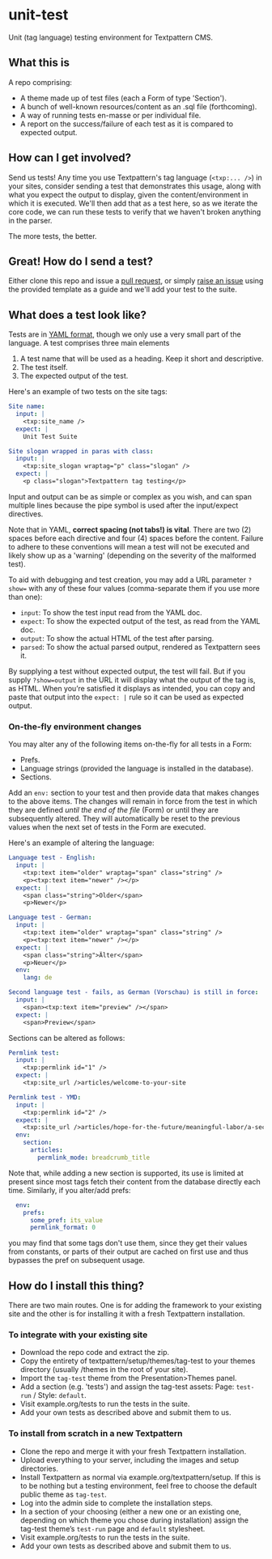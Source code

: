 # unit-test

Unit (tag language) testing environment for Textpattern CMS.

## What this is

A repo comprising:

* A theme made up of test files (each a Form of type 'Section').
* A bunch of well-known resources/content as an .sql file (forthcoming).
* A way of running tests en-masse or per individual file.
* A report on the success/failure of each test as it is compared to expected output.

## How can I get involved?

Send us tests! Any time you use Textpattern's tag language (`<txp:... />`) in your sites, consider sending a test that demonstrates this usage, along with what you expect the output to display, given the content/environment in which it is executed. We'll then add that as a test here, so as we iterate the core code, we can run these tests to verify that we haven't broken anything in the parser.

The more tests, the better.

## Great! How do I send a test?

Either clone this repo and issue a [pull request](https://github.com/textpattern/unit-test/pulls), or simply [raise an issue](https://github.com/textpattern/unit-test/issues) using the provided template as a guide and we'll add your test to the suite.

## What does a test look like?

Tests are in [YAML format](https://phoenixnap.com/blog/what-is-yaml-with-examples), though we only use a very small part of the language. A test comprises three main elements

1. A test name that will be used as a heading. Keep it short and descriptive.
2. The test itself.
3. The expected output of the test.

Here's an example of two tests on the site tags:

~~~ yaml
Site name:
  input: |
    <txp:site_name />
  expect: |
    Unit Test Suite

Site slogan wrapped in paras with class:
  input: |
    <txp:site_slogan wraptag="p" class="slogan" />
  expect: |
    <p class="slogan">Textpattern tag testing</p>
~~~

Input and output can be as simple or complex as you wish, and can span multiple lines because the pipe symbol is used after the input/expect directives.

Note that in YAML, **correct spacing (not tabs!) is vital**. There are two (2) spaces before each directive and four (4) spaces before the content. Failure to adhere to these conventions will mean a test will not be executed and likely show up as a 'warning' (depending on the severity of the malformed test).

To aid with debugging and test creation, you may add a URL parameter `?show=` with any of these four values (comma-separate them if you use more than one):

* `input`: To show the test input read from the YAML doc.
* `expect`: To show the expected output of the test, as read from the YAML doc.
* `output`: To show the actual HTML of the test after parsing.
* `parsed`: To show the actual parsed output, rendered as Textpattern sees it.

By supplying a test without expected output, the test will fail. But if you supply `?show=output` in the URL it will display what the output of the tag is, as HTML. When you’re satisfied it displays as intended, you can copy and paste that output into the `expect: |` rule so it can be used as expected output.

### On-the-fly environment changes

You may alter any of the following items on-the-fly for all tests in a Form:

* Prefs.
* Language strings (provided the language is installed in the database).
* Sections.

Add an `env:` section to your test and then provide data that makes changes to the above items. The changes will remain in force from the test in which they are defined _until the end of the file_ (Form) or until they are subsequently altered. They will automatically be reset to the previous values when the next set of tests in the Form are executed.

Here's an example of altering the language:

~~~ yaml
Language test - English:
  input: |
    <txp:text item="older" wraptag="span" class="string" />
    <p><txp:text item="newer" /></p>
  expect: |
    <span class="string">Older</span>
    <p>Newer</p>

Language test - German:
  input: |
    <txp:text item="older" wraptag="span" class="string" />
    <p><txp:text item="newer" /></p>
  expect: |
    <span class="string">Älter</span>
    <p>Neuer</p>
  env:
    lang: de

Second language test - fails, as German (Vorschau) is still in force:
  input: |
    <span><txp:text item="preview" /></span>
  expect: |
    <span>Preview</span>
~~~

Sections can be altered as follows:

~~~ yaml
Permlink test:
  input: |
    <txp:permlink id="1" />
  expect: |
    <txp:site_url />articles/welcome-to-your-site

Permlink test - YMD:
  input: |
    <txp:permlink id="2" />
  expect: |
    <txp:site_url />articles/hope-for-the-future/meaningful-labor/a-second-exciting-article
  env:
    section:
      articles:
        permlink_mode: breadcrumb_title
~~~

Note that, while adding a new section is supported, its use is limited at present since most tags fetch their content from the database directly each time. Similarly, if you alter/add prefs:

~~~ yaml
  env:
    prefs:
      some_pref: its_value
      permlink_format: 0
~~~

you may find that some tags don't use them, since they get their values from constants, or parts of their output are cached on first use and thus bypasses the pref on subsequent usage.

## How do I install this thing?

There are two main routes. One is for adding the framework to your existing site and the other is for installing it with a fresh Textpattern installation.

### To integrate with your existing site

* Download the repo code and extract the zip.
* Copy the entirety of textpattern/setup/themes/tag-test to your themes directory (usually /themes in the root of your site).
* Import the `tag-test` theme from the Presentation>Themes panel.
* Add a section (e.g. 'tests') and assign the tag-test assets: Page: `test-run` / Style: `default`.
* Visit example.org/tests to run the tests in the suite.
* Add your own tests as described above and submit them to us.

### To install from scratch in a new Textpattern

* Clone the repo and merge it with your fresh Textpattern installation.
* Upload everything to your server, including the images and setup directories.
* Install Textpattern as normal via example.org/textpattern/setup. If this is to be nothing but a testing environment, feel free to choose the default public theme as `tag-test`.
* Log into the admin side to complete the installation steps.
* In a section of your choosing (either a new one or an existing one, depending on which theme you chose during installation) assign the tag-test theme’s `test-run` page and `default` stylesheet.
* Visit example.org/tests to run the tests in the suite.
* Add your own tests as described above and submit them to us.
